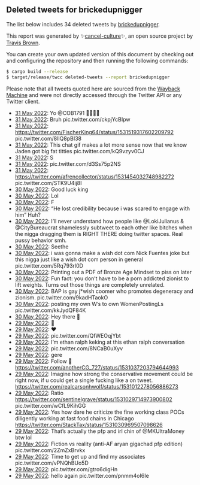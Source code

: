 ## Deleted tweets for brickedupnigger

The list below includes 34 deleted tweets by
[brickedupnigger](https://twitter.com/brickedupnigger).



This report was generated by ✨[cancel-culture](https://github.com/travisbrown/cancel-culture)✨,
an open source project by [Travis Brown](https://twitter.com/travisbrown).

You can create your own updated version of this document by checking out and configuring the
repository and then running the following commands:

```bash
$ cargo build --release
$ target/release/twcc deleted-tweets --report brickedupnigger
```

Please note that all tweets quoted here are sourced from the
[Wayback Machine](https://web.archive.org) and were not directly accessed through the Twitter API or
any Twitter client.

* [31 May 2022](https://web.archive.org/web/20220531090924/https://twitter.com/brickedupnigger/status/1531563485439598592): Yo @COB1791 🤣🤣🤣🤣 <!--1531563485439598592-->
* [31 May 2022](https://web.archive.org/web/20220531082919/https://twitter.com/brickedupnigger/status/1531553240835313665): Bruh pic.twitter.com/ckpjYcBIpw <!--1531553240835313665-->
* [31 May 2022](https://web.archive.org/web/20220531062705/https://twitter.com/brickedupnigger/status/1531522427695538177): https://twitter.com/FischerKing64/status/1531519317602209792  pic.twitter.com/8lIQ8pBI38 <!--1531522427695538177-->
* [31 May 2022](https://web.archive.org/web/20220531060620/https://twitter.com/brickedupnigger/status/1531517349626617857): This chat gif makes a lot more sense now that we know Jaden got big fat titties pic.twitter.com/kQ9vzyv0CJ <!--1531517349626617857-->
* [31 May 2022](https://web.archive.org/web/20220531055643/https://twitter.com/brickedupnigger/status/1531514907941797888): S <!--1531514907941797888-->
* [31 May 2022](https://web.archive.org/web/20220531044306/https://twitter.com/brickedupnigger/status/1531496303758303232): pic.twitter.com/d3Ss75p2NS <!--1531496303758303232-->
* [31 May 2022](https://web.archive.org/web/20220531043615/https://twitter.com/brickedupnigger/status/1531494678595510273): https://twitter.com/afrencollector/status/1531454032748982272  pic.twitter.com/STK9U4ij8I <!--1531494678595510273-->
* [30 May 2022](https://web.archive.org/web/20220530233242/https://twitter.com/brickedupnigger/status/1531418306514759680): Good luck king <!--1531418306514759680-->
* [30 May 2022](https://web.archive.org/web/20220530230112/https://twitter.com/brickedupnigger/status/1531410283960356871): Lol <!--1531410283960356871-->
* [30 May 2022](https://web.archive.org/web/20220530224956/https://twitter.com/brickedupnigger/status/1531407460971446272): F <!--1531407460971446272-->
* [30 May 2022](https://web.archive.org/web/20220530223456/https://twitter.com/brickedupnigger/status/1531403622340337666): “He lost credibility because i was scared to engage with him”  Huh? <!--1531403622340337666-->
* [30 May 2022](https://web.archive.org/web/20220530223121/https://twitter.com/brickedupnigger/status/1531402783773057025): I’ll never understand how people like  @LokiJulianus  &  @CityBureaucrat  shamelessly subtweet to each other like bitches when the nigga dragging them is RIGHT THERE doing twitter spaces. Real pussy behavior smh. <!--1531402783773057025-->
* [30 May 2022](https://web.archive.org/web/20220530222031/https://twitter.com/brickedupnigger/status/1531400066052804609): Seethe <!--1531400066052804609-->
* [30 May 2022](https://web.archive.org/web/20220530200633/https://twitter.com/brickedupnigger/status/1531366370520219653): i was gonna make a wish dot com Nick Fuentes joke but this nigga just like a wish dot com person in general pic.twitter.com/5Rq793rl0D <!--1531366370520219653-->
* [30 May 2022](https://web.archive.org/web/20220530195729/https://twitter.com/brickedupnigger/status/1531364058611560448): Printing out a PDF of Bronze Age Mindset to piss on later <!--1531364058611560448-->
* [30 May 2022](https://web.archive.org/web/20220530194711/https://twitter.com/brickedupnigger/status/1531361485158596608): Fun fact: you don’t have to be a porn addicted zionist to lift weights. Turns out those things are completely unrelated. <!--1531361485158596608-->
* [30 May 2022](https://web.archive.org/web/20220530193138/https://twitter.com/brickedupnigger/status/1531357526717083650): BAP is gay j*wish coomer who promotes degeneracy and zionism. pic.twitter.com/9kadHTaokO <!--1531357526717083650-->
* [30 May 2022](https://web.archive.org/web/20220530025908/https://twitter.com/brickedupnigger/status/1531104983130812417): posting my own W’s to own WomenPostingLs pic.twitter.com/kkJydQF84K <!--1531104983130812417-->
* [30 May 2022](https://web.archive.org/web/20220530022624/https://twitter.com/brickedupnigger/status/1531099518804140034): Hey there 👋 <!--1531099518804140034-->
* [29 May 2022](https://web.archive.org/web/20220529233100/https://twitter.com/brickedupnigger/status/1531055462208180230): 💜 <!--1531055462208180230-->
* [29 May 2022](https://web.archive.org/web/20220529233108/https://twitter.com/brickedupnigger/status/1531055409871695873): ♥️ <!--1531055409871695873-->
* [29 May 2022](https://web.archive.org/web/20220529230720/https://twitter.com/brickedupnigger/status/1531049416567795714): pic.twitter.com/QfWEOqjYbt <!--1531049416567795714-->
* [29 May 2022](https://web.archive.org/web/20220529225024/https://twitter.com/brickedupnigger/status/1531045267709259776): I’m ethan ralph keking at this ethan ralph conversation <!--1531045267709259776-->
* [29 May 2022](https://web.archive.org/web/20220529223445/https://twitter.com/brickedupnigger/status/1531041342620585990): pic.twitter.com/8NCaB0uXyv <!--1531041342620585990-->
* [29 May 2022](https://web.archive.org/web/20220529223205/https://twitter.com/brickedupnigger/status/1531039221158379520): gere <!--1531039221158379520-->
* [29 May 2022](https://web.archive.org/web/20220529222529/https://twitter.com/brickedupnigger/status/1531038036276002817): Follow 🚨 https://twitter.com/anotherCG_727/status/1531037203794644993 <!--1531038036276002817-->
* [29 May 2022](https://web.archive.org/web/20220529221922/https://twitter.com/brickedupnigger/status/1531037256336740357): Imagine how strong the conservative movement could be right now, if u could get a single fucking like a on tweet. https://twitter.com/realcarsonhwolf/status/1531012278056886273 <!--1531037256336740357-->
* [29 May 2022](https://web.archive.org/web/20220529221816/https://twitter.com/brickedupnigger/status/1531036370596155392): Ratio  https://twitter.com/sentinelgrave/status/1531029714973900802  pic.twitter.com/wCfL9KihGG <!--1531036370596155392-->
* [29 May 2022](https://web.archive.org/web/20220529220404/https://twitter.com/brickedupnigger/status/1531033551168315394): Yes how dare he criticize the fine working class POCs diligently working at fast food chains in Chicago https://twitter.com/StackTax/status/1531030969507098626 <!--1531033551168315394-->
* [29 May 2022](https://web.archive.org/web/20220529212558/https://twitter.com/brickedupnigger/status/1531023979754016770): That’s actually the pfp and irl chin of   @MKUltraMoney  btw lol <!--1531023979754016770-->
* [29 May 2022](https://web.archive.org/web/20220529212343/https://twitter.com/brickedupnigger/status/1531023323185938435): Fiction vs reality (anti-AF aryan gigachad pfp edition) pic.twitter.com/2ZmZxBrvkx <!--1531023323185938435-->
* [29 May 2022](https://web.archive.org/web/20220529211857/https://twitter.com/brickedupnigger/status/1531022249897168897): Time to get up and find my associates pic.twitter.com/vPNQhBUo5D <!--1531022249897168897-->
* [29 May 2022](https://web.archive.org/web/20220529211621/https://twitter.com/brickedupnigger/status/1531021594109300736): pic.twitter.com/gtro6digHn <!--1531021594109300736-->
* [29 May 2022](https://web.archive.org/web/20220529211302/https://twitter.com/brickedupnigger/status/1531020686776492035): hello again pic.twitter.com/pnmm4oI6Ie <!--1531020686776492035-->
